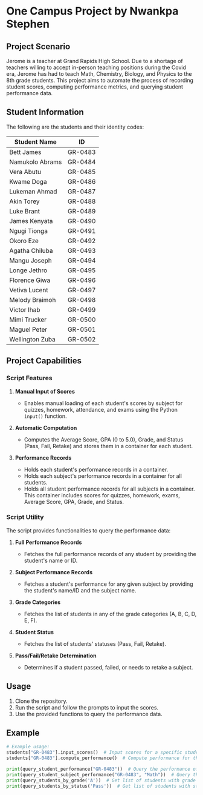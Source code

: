 # One Campus Project by Nwankpa Stephen

## Project Scenario

Jerome is a teacher at Grand Rapids High School. Due to a shortage of teachers willing to accept in-person teaching positions during the Covid era, Jerome has had to teach Math, Chemistry, Biology, and Physics to the 8th grade students. This project aims to automate the process of recording student scores, computing performance metrics, and querying student performance data.

## Student Information

The following are the students and their identity codes:

| Student Name       | ID      |
|--------------------|---------|
| Bett James         | GR-0483 |
| Namukolo Abrams    | GR-0484 |
| Vera Abutu         | GR-0485 |
| Kwame Doga         | GR-0486 |
| Lukeman Ahmad      | GR-0487 |
| Akin Torey         | GR-0488 |
| Luke Brant         | GR-0489 |
| James Kenyata      | GR-0490 |
| Ngugi Tionga       | GR-0491 |
| Okoro Eze          | GR-0492 |
| Agatha Chiluba     | GR-0493 |
| Mangu Joseph       | GR-0494 |
| Longe Jethro       | GR-0495 |
| Florence Giwa      | GR-0496 |
| Vetiva Lucent      | GR-0497 |
| Melody Braimoh     | GR-0498 |
| Victor Ihab        | GR-0499 |
| Mimi Trucker       | GR-0500 |
| Maguel Peter       | GR-0501 |
| Wellington Zuba    | GR-0502 |

## Project Capabilities

### Script Features

1. **Manual Input of Scores**
   - Enables manual loading of each student's scores by subject for quizzes, homework, attendance, and exams using the Python `input()` function.

2. **Automatic Computation**
   - Computes the Average Score, GPA (0 to 5.0), Grade, and Status (Pass, Fail, Retake) and stores them in a container for each student.

3. **Performance Records**
   - Holds each student's performance records in a container.
   - Holds each subject's performance records in a container for all students.
   - Holds all student performance records for all subjects in a container. This container includes scores for quizzes, homework, exams, Average Score, GPA, Grade, and Status.

### Script Utility

The script provides functionalities to query the performance data:

1. **Full Performance Records**
   - Fetches the full performance records of any student by providing the student's name or ID.

2. **Subject Performance Records**
   - Fetches a student's performance for any given subject by providing the student's name/ID and the subject name.

3. **Grade Categories**
   - Fetches the list of students in any of the grade categories (A, B, C, D, E, F).

4. **Student Status**
   - Fetches the list of students' statuses (Pass, Fail, Retake).

5. **Pass/Fail/Retake Determination**
   - Determines if a student passed, failed, or needs to retake a subject.

## Usage

1. Clone the repository.
2. Run the script and follow the prompts to input the scores.
3. Use the provided functions to query the performance data.

## Example

```python
# Example usage:
students["GR-0483"].input_scores()  # Input scores for a specific student
students["GR-0483"].compute_performance()  # Compute performance for the student

print(query_student_performance("GR-0483"))  # Query the performance of a student
print(query_student_subject_performance("GR-0483", "Math"))  # Query the performance of a student in a specific subject
print(query_students_by_grade('A'))  # Get list of students with grade A
print(query_students_by_status('Pass'))  # Get list of students with status Pass
